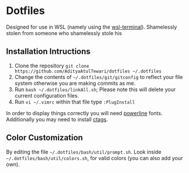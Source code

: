 # Dotfiles
Designed for use in WSL (namely using the [wsl-terminal](github.com/goreliu/wsl-terminal)).
Shamelessly stolen from someone who shamelessly stole his
## Installation Intructions
1. Clone the repository `git clone https://github.com/AdityaAtulTewari/dotfiles ~/.dotfiles`
1. Change the contents of `~/.dotfiles/git/gitconfig` to reflect your file system otherwise you are making commits as me.
1. Run `bash ~/.dotfiles/linkAll.sh`; Please note this will delete your current configuration files.
1. Run `vi ~/.vimrc`  within that file type `:PlugInstall`


In order to display things correctly you will need [powerline](https://github.com/powerline/fonts) fonts.
Additionally you may need to install [ctags](https://github.com/universal-ctags/ctags).

## Color Customization
By editing the file `~/.dotfiles/bash/util/prompt.sh`.
Look inside `~/.dotfiles/bash/util/colors.sh`, for valid colors (you can also add your own).
